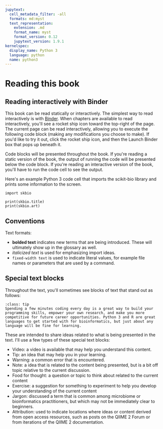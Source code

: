 ```yaml
---
jupytext:
  cell_metadata_filter: -all
  formats: md:myst
  text_representation:
    extension: .md
    format_name: myst
    format_version: 0.12
    jupytext_version: 1.9.1
kernelspec:
  display_name: Python 3
  language: python
  name: python3
---
```


# Reading this book

## Reading interactively with Binder

This book can be read statically or interactively. The simplest way to read interactively is with [Binder](https://mybinder.org/). When chapters are available to read interactively, you'll see a rocket ship icon toward the top-right of the page. The current page can be read interactively, allowing you to execute the following code block (making any modifications you choose to make). If you'd like to try it out, click the rocket ship icon, and then the Launch Binder box that pops up beneath it. 

Code blocks will be presented throughout the book. If you're reading a static version of the book, the output of running the code will be presented below the code block. If you're reading an interactive version of the book, you'll have to run the code cell to see the output. 

Here's an example Python 3 code cell that imports the scikit-bio library and prints some information to the screen. 

```{code-cell}
import skbio

print(skbio.title)
print(skbio.art)
```


## Conventions 

Text formats:

- **bolded text** indicates new terms that are being introduced. These will ultimately show up in the glossary as well. 
- _italicized text_ is used for emphasizing import ideas. 
- `fixed-width text` is used to indicate literal values, for example file names or parameters that are used by a command. 

## Special text blocks

Throughout the text, you'll sometimes see blocks of text that stand out as follows:

```{admonition} Tip: Learn programming a little at a time
:class: tip
Spending a few minutes coding every day is a great way to build your programming skills, empower your own research, and make you more competitive for future career opportunities. Python 3 and R are great languages to get started with for bioinformatics, but just about any language will be fine for learning. 
```

These are intended to share ideas related to what is being presented in the text. I'll use a few types of these special text blocks:

- Video: a video is available that may help you understand this content. 
- Tip: an idea that may help you in your learning.
- Warning: a common error that is encountered. 
- Note: a idea that is related to the content being presented, but is a bit off topic relative to the current discussion. 
- Food for thought: a question or topic to think about related to the current content
- Exercise: a suggestion for something to experiment to help you develop your understanding of the current content
- Jargon: discussed a term that is common among microbiome or bioinformatics practitioners, but which may not be immediately clear to beginners. 
- Attribution: used to indicate locations where ideas or content derived from open access resources, such as posts on the QIIME 2 Forum or from iterations of the QIIME 2 documentation.
